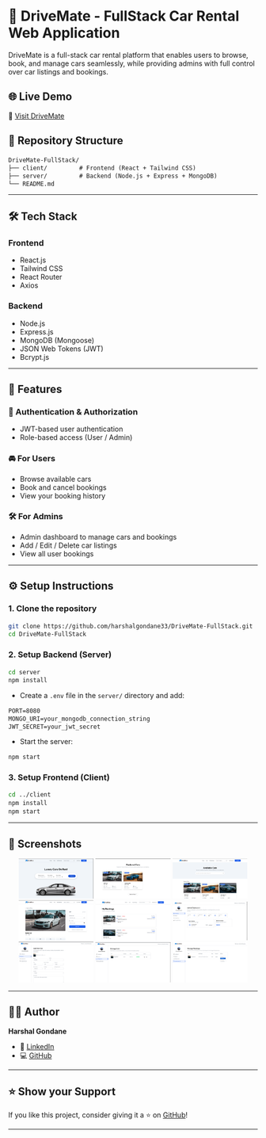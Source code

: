 # 🚗 DriveMate - FullStack Car Rental Web Application

DriveMate is a full-stack car rental platform that enables users to browse, book, and manage cars seamlessly, while providing admins with full control over car listings and bookings.

## 🌐 Live Demo

<!-- Uncomment when hosted -->
🔗 [Visit DriveMate](https://drive-mate-lyart.vercel.app/)

## 📁 Repository Structure

```
DriveMate-FullStack/
├── client/         # Frontend (React + Tailwind CSS)
├── server/         # Backend (Node.js + Express + MongoDB)
└── README.md
```

---

## 🛠️ Tech Stack

### Frontend
- React.js
- Tailwind CSS
- React Router
- Axios

### Backend
- Node.js
- Express.js
- MongoDB (Mongoose)
- JSON Web Tokens (JWT)
- Bcrypt.js

---

## 🔐 Features

### 👥 Authentication & Authorization
- JWT-based user authentication
- Role-based access (User / Admin)

### 🚘 For Users
- Browse available cars
- Book and cancel bookings
- View your booking history

### 🛠️ For Admins
- Admin dashboard to manage cars and bookings
- Add / Edit / Delete car listings
- View all user bookings

---

## ⚙️ Setup Instructions

### 1. Clone the repository

```bash
git clone https://github.com/harshalgondane33/DriveMate-FullStack.git
cd DriveMate-FullStack
```

### 2. Setup Backend (Server)

```bash
cd server
npm install
```

- Create a `.env` file in the `server/` directory and add:

```env
PORT=8080
MONGO_URI=your_mongodb_connection_string
JWT_SECRET=your_jwt_secret
```

- Start the server:

```bash
npm start
```

### 3. Setup Frontend (Client)

```bash
cd ../client
npm install
npm start
```

---

## 📸 Screenshots


<div align="center">

  <img src="./screenshots/home.png" alt="Home Page" width="30%" />
  <img src="./screenshots/Cars.png" alt="Featured Cars" width="30%" />
  <img src="./screenshots/carpage.png" alt="Cars Page" width="30%" />

  <br/>

  <img src="./screenshots/cardetail.png" alt="Car Detail" width="30%" />
  <img src="./screenshots/mybooking.png" alt="My Bookings" width="30%" />
  <img src="./screenshots/admindash.png" alt="Admin Dashboard" width="30%" />

  <br/>

  <img src="./screenshots/addcaradmin.png" alt="Admin Add Car" width="30%" />
  <img src="./screenshots/admincarsmanage.png" alt="Admin Manage Cars" width="30%" />
  <img src="./screenshots/adminmanagebooking.png" alt="Admin Manage Bookings" width="30%" />

</div>

---

## 🙋‍♂️ Author

**Harshal Gondane**  
- 💼 [LinkedIn](https://www.linkedin.com/in/harshal-gondane-bb55bb130/)  
- 💻 [GitHub](https://github.com/harshalgondane33)

---

## ⭐️ Show your Support

If you like this project, consider giving it a ⭐️ on [GitHub](https://github.com/harshalgondane33/DriveMate-FullStack)!

---